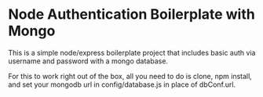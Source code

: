 # Node Authentication Boilerplate with Mongo

This is a simple node/express boilerplate project that includes basic auth via username and password with a mongo database.

For this to work right out of the box, all you need to do is clone, npm install, and set your mongodb url in config/database.js in place of dbConf.url.
